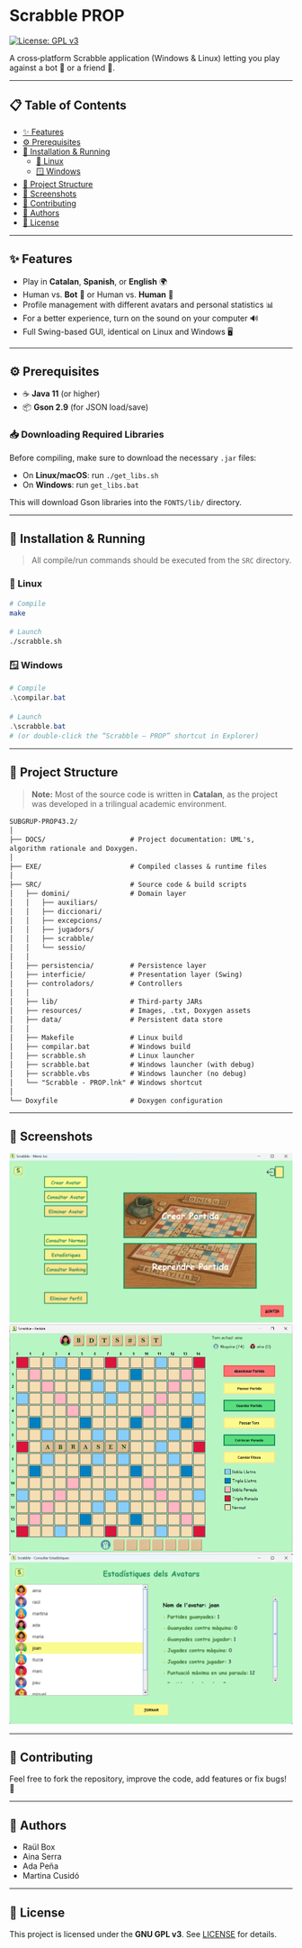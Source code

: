 # Scrabble PROP

[![License: GPL v3](https://img.shields.io/badge/License-GPLv3-blue.svg)](https://www.gnu.org/licenses/gpl-3.0)

A cross‑platform Scrabble application (Windows & Linux) letting you play against a bot 🤖 or a friend 👥.

---

## 📋 Table of Contents

- [✨ Features](#✨-features)  
- [⚙️ Prerequisites](#⚙️-prerequisites)  
- [🚀 Installation & Running](#🚀-installation--running)  
  - [🐧 Linux](#🐧-linux)  
  - [🪟 Windows](#🪟-windows)  
- [📂 Project Structure](#📂-project-structure)  
- [📸 Screenshots](#📸-screenshots)  
- [🤝 Contributing](#🤝-contributing)  
- [👥 Authors](#👥-authors)  
- [📝 License](#📝-license)  

---

## ✨ Features

- Play in **Catalan**, **Spanish**, or **English** 🌍  
- Human vs. **Bot** 🤖 or Human vs. **Human** 👥  
- Profile management with different avatars and personal statistics 📊  
- For a better experience, turn on the sound on your computer 🔊
- Full Swing-based GUI, identical on Linux and Windows 🖥️  

---

## ⚙️ Prerequisites

- ☕ **Java 11** (or higher)
- 📦 **Gson 2.9** (for JSON load/save)

### 📥 Downloading Required Libraries

Before compiling, make sure to download the necessary `.jar` files:

- On **Linux/macOS**: run `./get_libs.sh`
- On **Windows**: run `get_libs.bat`

This will download Gson libraries into the `FONTS/lib/` directory.


---

## 🚀 Installation & Running

> All compile/run commands should be executed from the `SRC` directory.

### 🐧 Linux

```bash
# Compile
make

# Launch
./scrabble.sh
```

### 🪟 Windows

```powershell
# Compile
.\compilar.bat

# Launch
.\scrabble.bat
# (or double‑click the “Scrabble – PROP” shortcut in Explorer)
```
---

## 📂 Project Structure

> **Note:** Most of the source code is written in **Catalan**, as the project was developed in a trilingual academic environment.

```
SUBGRUP-PROP43.2/
│
├── DOCS/                     # Project documentation: UML's, algorithm rationale and Doxygen.
│
├── EXE/                      # Compiled classes & runtime files
│
├── SRC/                      # Source code & build scripts
│   ├── domini/               # Domain layer
│   │   ├── auxiliars/
│   │   ├── diccionari/
│   │   ├── excepcions/
│   │   ├── jugadors/
│   │   ├── scrabble/
│   │   └── sessio/
│   │
│   ├── persistencia/         # Persistence layer
│   ├── interficie/           # Presentation layer (Swing)
│   ├── controladors/         # Controllers
│   │
│   ├── lib/                  # Third‑party JARs
│   ├── resources/            # Images, .txt, Doxygen assets
│   ├── data/                 # Persistent data store
│   │
│   ├── Makefile              # Linux build
│   ├── compilar.bat          # Windows build
│   ├── scrabble.sh           # Linux launcher
│   ├── scrabble.bat          # Windows launcher (with debug)
│   ├── scrabble.vbs          # Windows launcher (no debug)
│   └── "Scrabble - PROP.lnk" # Windows shortcut
│
└── Doxyfile                  # Doxygen configuration
```

---

## 📸 Screenshots

![Main Window](DOCS/screenshots/main_window.png)
![Game Window](DOCS/screenshots/game_window.png)
![Statistics Window](DOCS/screenshots/avatars_statistics.png)

---

## 🤝 Contributing

Feel free to fork the repository, improve the code, add features or fix bugs! 🚀

---

## 👥 Authors

- Raül Box  
- Aina Serra  
- Ada Peña  
- Martina Cusidó  

---

## 📝 License

This project is licensed under the **GNU GPL v3**. See [LICENSE](./LICENSE) for details.
